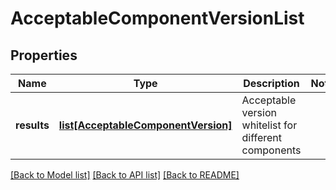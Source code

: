 # AcceptableComponentVersionList

## Properties
Name | Type | Description | Notes
------------ | ------------- | ------------- | -------------
**results** | [**list[AcceptableComponentVersion]**](AcceptableComponentVersion.md) | Acceptable version whitelist for different components | 

[[Back to Model list]](../README.md#documentation-for-models) [[Back to API list]](../README.md#documentation-for-api-endpoints) [[Back to README]](../README.md)

